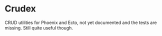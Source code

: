 # Crudex

CRUD utilities for Phoenix and Ecto, not yet documented and the tests are missing. Still quite useful though. 
